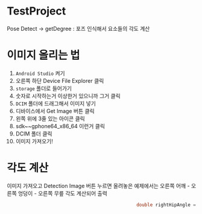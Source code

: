 # TestProject
Pose Detect -> getDegree : 포즈 인식해서 요소들의 각도 계산

# 이미지 올리는 법

1. `Android Studio` 켜기
2. 오른쪽 하단 Device File Explorer 클릭
3. `storage` 폴더로 들어가기
4. 숫자로 시작하는거 이상한거 있으니까 그거 클릭
5. `DCIM` 폴더에 드래그해서 이미지 넣기
6. 디바이스에서 Get Image 버튼 클릭
7. 왼쪽 위에 3줄 있는 아이콘 클릭
8. sdk~~gphone64_x86_64 이런거 클릭
9. DCIM 폴더 클릭
10. 이미지 가져오기!

# 각도 계산

이미지 가져오고 Detection Image 버튼 누르면 올려놓은 예제에서는 오른쪽 어깨 - 오른쪽 엉덩이 - 오른쪽 무릎 각도 계산되어 출력

```java
                                                double rightHipAngle = getAngle(rightShoulder, rightHip, rightKnee);
```
